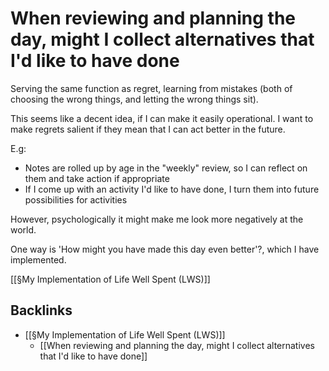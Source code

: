 # When reviewing and planning the day, might I collect alternatives that I'd like to have done
Serving the same function as regret, learning from mistakes (both of choosing the wrong things, and letting the wrong things sit).

This seems like a decent idea, if I can make it easily operational. I want to make regrets salient if they mean that I can act better in the future.

E.g:
+ Notes are rolled up by age in the "weekly" review, so I can reflect on them and take action if appropriate
+ If I come up with an activity I'd like to have done, I turn them into future possibilities for activities

However, psychologically it might make me look more negatively at the world. 

One way is 'How might you have made this day even better'?, which I have implemented.

 [[§My Implementation of Life Well Spent (LWS)]]

## Backlinks
* [[§My Implementation of Life Well Spent (LWS)]]
	* [[When reviewing and planning the day, might I collect alternatives that I'd like to have done]]

<!-- #p3 -->

<!-- {BearID:D97627EC-8EDC-4B8F-8AE9-ED436A883FA7-17059-0000195354B19556} -->
